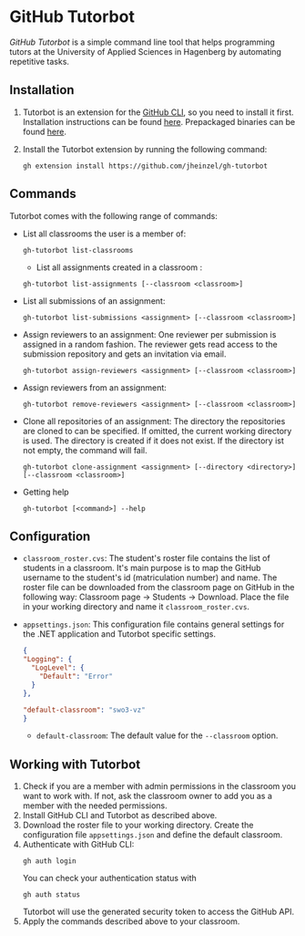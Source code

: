 ﻿# GitHub Tutorbot

*GitHub Tutorbot* is a simple command line tool that helps programming tutors at the University of Applied Sciences in Hagenberg
by automating repetitive tasks.


## Installation

1. Tutorbot is an extension for the [GitHub CLI](https://cli.github.com/), so you need to install it first. Installation instructions
   can be found [here](https://github.com/cli/cli#installation). Prepackaged binaries can be found [here](https://github.com/cli/cli/releases/).

2. Install the Tutorbot extension by running the following command:
   ```shell
   gh extension install https://github.com/jheinzel/gh-tutorbot
   ```

## Commands

Tutorbot comes with the following range of commands:

* List all classrooms the user is a member of:
  ```shell
  gh-tutorbot list-classrooms
  ```

  * List all assignments created in a classroom :
  ```shell
  gh-tutorbot list-assignments [--classroom <classroom>]
  ```

* List all submissions of an assignment:
  ```shell
  gh-tutorbot list-submissions <assignment> [--classroom <classroom>]
  ```

* Assign reviewers to an assignment: One reviewer per submission is assigned in a random fashion.
  The reviewer gets read access to the submission repository and gets an invitation via email.
  ```shell
  gh-tutorbot assign-reviewers <assignment> [--classroom <classroom>]
  ```

* Assign reviewers from an assignment: 
  ```shell
  gh-tutorbot remove-reviewers <assignment> [--classroom <classroom>]
  ```

* Clone all repositories of an assignment: The directory the repositories are cloned to can be specified.
  If omitted, the current working directory is used. The directory is created if it does not exist.
  If the directory ist not empty, the command will fail.
  ```shell
  gh-tutorbot clone-assignment <assignment> [--directory <directory>] [--classroom <classroom>]
  ```

* Getting help
  ```shell
  gh-tutorbot [<command>] --help
  ```

## Configuration
* `classroom_roster.cvs`: The student's roster file contains the list of students in a classroom.
  It's main purpose is to map the GitHub username to the student's id (matriculation number) and name.
  The roster file can be downloaded from the classroom page on GitHub in the following way: Classroom page → Students → Download.
  Place the file in your working directory and name it `classroom_roster.cvs`.

* `appsettings.json`: This configuration file contains general settings for the .NET application and Tutorbot specific settings.
  ```json
  {
  "Logging": {
    "LogLevel": {
      "Default": "Error"
    }
  },

  "default-classroom": "swo3-vz"
  }
  ```
  + `default-classroom`: The default value for the `--classroom` option.


## Working with Tutorbot

1. Check if you are a member with admin permissions in the classroom you want to work with. 
   If not, ask the classroom owner to add you as a member with the needed permissions.
2. Install GitHub CLI and Tutorbot as described above.
3. Download the roster file to your working directory. Create the configuration file `appsettings.json` and define the default classroom.
4. Authenticate with GitHub CLI:
   ```shell
   gh auth login
   ```
   You can check your authentication status with
   ```shell
   gh auth status
   ```
   Tutorbot will use the generated security token to access the GitHub API.
5. Apply the commands described above to your classroom.
